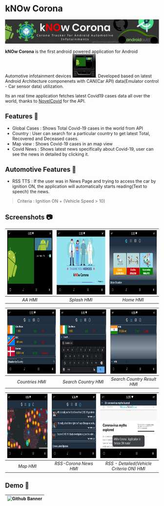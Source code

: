# kNOw Corona
![Github Banner](images/app_banner.png)

**kNOw Corona** is the first android powered application for Android Automotive infotainment devices ![](images/and_infotainment.jpg).
Developed based on latest Android Architecture componenets with CAN(Car API) data(Emulator control - Car sensor data) utilization.

Its an real time application fetches latest Covid19 cases data all over the world, thanks to [NovelCovid](https://github.com/NovelCOVID/API) for the API.


## Features 🧾 
- Global Cases : Shows Total Covid-19 cases in the world from API
- Country : User can search for a particular country to get latest Total, Recovered and Deceased cases. 
- Map view : Shows Covid-19 cases in an map view
- Covid News : Shows latest news specifically about Covid-19, user can see the news in detailed by clicking it.

## Automotive Features 🚗
- RSS TTS : If the user was in News Page and trying to access the car by ignition ON, the application will automatically starts reading(Text to speech) the news.

> Criteria : Ignition ON + (Vehicle Speed > 10)

## Screenshots 📷

| <img src="images/app_scrrenshot_hmi.png" width="350" height="210">   |      <img src="images/app_screenshot_splash.png" width="350" height="210">      |  <img src="images/app_screenshot_home.png" width="350" height="210"> |
|:----------:|:-------------:|:------:|
| *AA HMI* |  *Splash HMI* | *Home HMI* |

| <img src="images/app_screenshot_countries.png" width="350" height="210">   |      <img src="images/app_screenshot_search_country.png" width="350" height="210">      |  <img src="images/app_screenshot_search_country2.png" width="350" height="210"> |
|:----------:|:-------------:|:------:|
| *Countries HMI* |  *Search Country HMI* | *Search Country Result HMI* |

| <img src="images/app_screenshot_map.png" width="350" height="210">   |      <img src="images/app_screenshot_rss.png" width="350" height="210">      |  <img src="images/app_screenshot_rss_detailed_vehON.png" width="350" height="210"> |
|:----------:|:-------------:|:------:|
| *Map HMI* |  *RSS-Corona News HMI* | *RSS - Detailed(Vehicle Criteria ON) HMI* |

## Demo 🎥
| ![Github Banner](images/app_demo_v1.gif) |
|:----------:|


